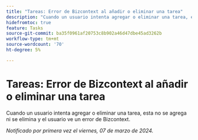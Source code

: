 ```yaml
---
title: "Tareas: Error de Bizcontext al añadir o eliminar una tarea"
description: "Cuando un usuario intenta agregar o eliminar una tarea, esta no se agrega ni se elimina y el usuario ve un error de Bizcontext."
hidefromtoc: true
feature: Tasks
source-git-commit: ba35f0961af20753c8b902a46d47dbe45ad3262b
workflow-type: tm+mt
source-wordcount: '70'
ht-degree: 5%

---
```



# Tareas: Error de Bizcontext al añadir o eliminar una tarea

Cuando un usuario intenta agregar o eliminar una tarea, esta no se agrega ni se elimina y el usuario ve un error de Bizcontext.

_Notificado por primera vez el viernes, 07 de marzo de 2024._

